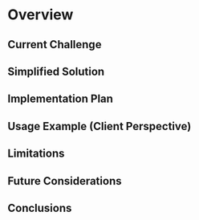 # Overview

## Current Challenge

## Simplified Solution

## Implementation Plan

## Usage Example (Client Perspective)

## Limitations

## Future Considerations

## Conclusions
